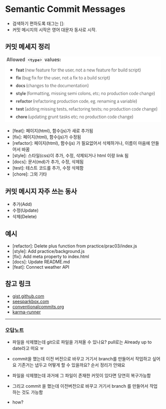 # Semantic Commit Messages

- 검색하기 편하도록 태그는 []:
- 커밋 메시지의 시작은 영어 대문자 동사로 시작.

## 커밋 메세지 정리

![demo](./images/values.png)

- [feat]: 페이지(html), 함수(js)가 새로 추가됨
- [fix]: 페이지(html), 함수(js)가 수정됨
- [refactor]: 페이지(html), 함수(js) 가 필요없어서 삭제하거나, 이름이 마음에 안들어서 바꿈
- [style]: 스타일(css)이 추가, 수정, 삭제되거나 html 이랑 link 됨
- [docs]: 문서(md)가 추가, 수정, 삭제됨
- [test]: 테스트 코드를 추가, 수정 삭제함
- [chore]: 그외 기타

## 커밋 메시지 자주 쓰는 동사

- 추가(Add)
- 수정(Update)
- 삭제(Delete)

## 예시
- [refactor]: Delete plus function from practice/prac03/index.js
- [style]: Add practice/background.js
- [fix]: Add meta property to index.html
- [docs]: Update README.md
- [feat]: Connect weather API

## 참고 링크

- [gist.github.com](https://gist.github.com/joshbuchea/6f47e86d2510bce28f8e7f42ae84c716)
- [seesparkbox.com](https://seesparkbox.com/foundry/semantic_commit_messages)
- [conventionalcommits.org](https://www.conventionalcommits.org/en/v1.0.0/)
- [karma-runner](http://karma-runner.github.io/1.0/dev/git-commit-msg.html)

------
### 오답노트

- 파일을 삭제했는데 git으로 파일을 가져올 수 있나요? pull로는 Already up to date라고 떠요 ㅠ 
- commit을 했는데 이전 버전으로 바꾸고 거기서 branch를 만들어서 작업하고 싶어요 기존거는 냅두고 어떻게 할 수 있을까요? 순서 정리가 안돼요

- 파일을 삭제했는데 과거에 그 파일이 존재한 커밋이 있다면 당연히 복구가능함
- 그리고 commit 을 했는데 이전버전으로 바꾸고 거기서 branch 를 만들어서 작업하는 것도 가능함
- how?
